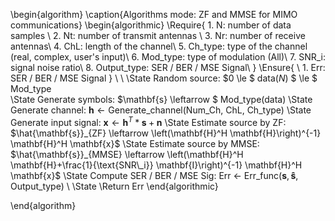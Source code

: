 \begin{algorithm}
\caption{Algorithms mode: ZF and MMSE for MIMO communications}
\begin{algorithmic}
\Require{ 
    1. N: number of data samples \\
    2. Nt: number of transmit antennas \\
    3. Nr: number of receive antennas\\
    4. ChL: length of the channel\\
    5. Ch\_type: type of the channel (real, complex, user's input)\\
    6. Mod\_type: type of modulation (All)\\
    7. SNR\_i: signal noise ratio\\
    8. Output\_type: SER / BER / MSE Signal\\
}
\Ensure{ \\
    1. Err: SER / BER / MSE Signal
}
\\ \\
\State Random source: $0 \le $ data($N$) $ \le $ Mod\_type   
\State Generate symbols:  $\mathbf{s} \leftarrow $ Mod\_type(data) 
\State Generate channel: $\mathbf{h} \leftarrow \text{Generate\_channel(Num\_Ch, ChL, Ch\_type)}$
\State Generate input signal: $\mathbf{x} \leftarrow \mathbf{h}^T * \mathbf{s} + \mathbf{n}$
\State Estimate source by ZF: $\hat{\mathbf{s}}_{ZF} \leftarrow \left(\mathbf{H}^H \mathbf{H}\right)^{-1} \mathbf{H}^H \mathbf{x}$
\State Estimate source by MMSE: $\hat{\mathbf{s}}_{MMSE} \leftarrow \left(\mathbf{H}^H \mathbf{H}+\frac{1}{\text{SNR\_i}} \mathbf{I}\right)^{-1} \mathbf{H}^H \mathbf{x}$
\State Compute SER / BER / MSE Sig: Err $\leftarrow$ Err\_func($\mathbf{s}, \mathbf{\hat{s}}$, Output\_type)
\\
\State \Return Err
\end{algorithmic}

\end{algorithm}